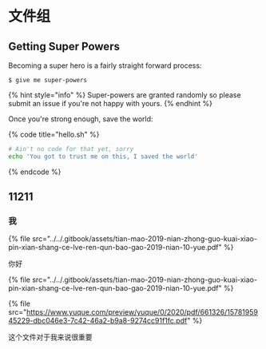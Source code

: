 # 文件组

## Getting Super Powers

Becoming a super hero is a fairly straight forward process:

```text
$ give me super-powers
```

{% hint style="info" %}
Super-powers are granted randomly so please submit an issue if you're not happy with yours.
{% endhint %}

Once you're strong enough, save the world:

{% code title="hello.sh" %}
```bash
# Ain't no code for that yet, sorry
echo 'You got to trust me on this, I saved the world'
```
{% endcode %}

## 11211

### 我

{% file src="../../.gitbook/assets/tian-mao-2019-nian-zhong-guo-kuai-xiao-pin-xian-shang-ce-lve-ren-qun-bao-gao-2019-nian-10-yue.pdf" %}

你好

{% file src="../../.gitbook/assets/tian-mao-2019-nian-zhong-guo-kuai-xiao-pin-xian-shang-ce-lve-ren-qun-bao-gao-2019-nian-10-yue.pdf" %}

{% file src="https://www.yuque.com/preview/yuque/0/2020/pdf/661326/1578195945229-dbc046e3-7c42-46a2-b9a8-9274cc91f1fc.pdf" %}

这个文件对于我来说很重要








